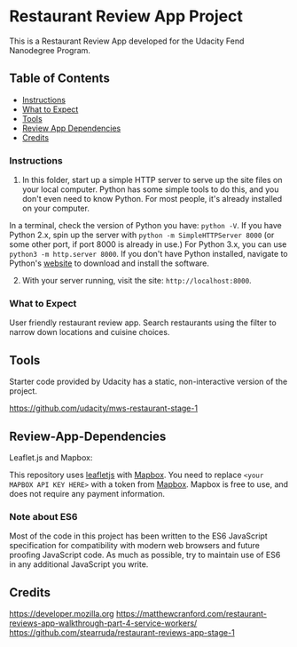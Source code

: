# Restaurant Review App Project

This is a Restaurant Review App developed for the Udacity Fend Nanodegree Program. 

## Table of Contents

* [Instructions](#instructions)
* [What to Expect](#what-to-expect)
* [Tools](#tools)
* [Review App Dependencies](#Review-App-Dependencies)
* [Credits](#credits)

### Instructions

1. In this folder, start up a simple HTTP server to serve up the site files on your local computer. Python has some simple tools to do this, and you don't even need to know Python. For most people, it's already installed on your computer. 

In a terminal, check the version of Python you have: `python -V`. If you have Python 2.x, spin up the server with `python -m SimpleHTTPServer 8000` (or some other port, if port 8000 is already in use.) For Python 3.x, you can use `python3 -m http.server 8000`. If you don't have Python installed, navigate to Python's [website](https://www.python.org/) to download and install the software.

2. With your server running, visit the site: `http://localhost:8000`.

### What to Expect 

User friendly restaurant review app. Search restaurants using the filter to narrow down locations and cuisine choices. 

## Tools
Starter code provided by Udacity has a static, non-interactive version of the project.

https://github.com/udacity/mws-restaurant-stage-1

## Review-App-Dependencies 

Leaflet.js and Mapbox:

This repository uses [leafletjs](https://leafletjs.com/) with [Mapbox](https://www.mapbox.com/). You need to replace `<your MAPBOX API KEY HERE>` with a token from [Mapbox](https://www.mapbox.com/). Mapbox is free to use, and does not require any payment information. 

### Note about ES6

Most of the code in this project has been written to the ES6 JavaScript specification for compatibility with modern web browsers and future proofing JavaScript code. As much as possible, try to maintain use of ES6 in any additional JavaScript you write. 

## Credits
https://developer.mozilla.org
https://matthewcranford.com/restaurant-reviews-app-walkthrough-part-4-service-workers/
https://github.com/stearruda/restaurant-reviews-app-stage-1